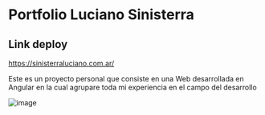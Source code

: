 # Portfolio Luciano Sinisterra

## Link deploy
https://sinisterraluciano.com.ar/

Este es un proyecto personal que consiste en una Web desarrollada en Angular en la cual agrupare toda mi experiencia en el campo del desarrollo


![image](https://user-images.githubusercontent.com/44885834/207891000-ba46f764-452f-4cc2-9d69-c2d7df91534c.png)



